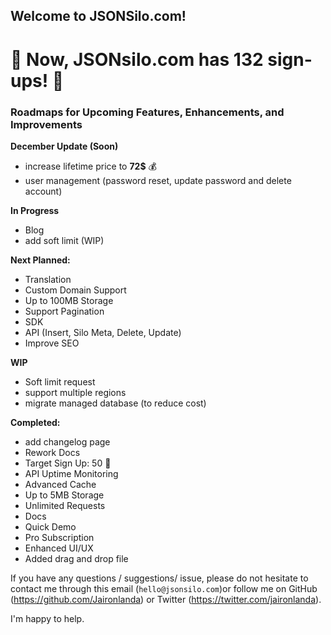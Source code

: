## Welcome to JSONSilo.com!


# 🎉 Now, JSONsilo.com has 132 sign-ups! 🎉

### Roadmaps for Upcoming Features, Enhancements, and Improvements

**December Update (Soon)**
- increase lifetime price to **72$** 💰
- user management (password reset, update password and delete account)

**In Progress**
- Blog
- add soft limit (WIP)


  
**Next Planned:**
- Translation
- Custom Domain Support
- Up to 100MB Storage
- Support Pagination
- SDK
- API (Insert, Silo Meta, Delete, Update)
- Improve SEO
  
**WIP**
- Soft limit request
- support multiple regions
- migrate managed database (to reduce cost)

  
**Completed:**
- add changelog page
- Rework Docs
- Target Sign Up: 50 🎉
- API Uptime Monitoring
- Advanced Cache
- Up to 5MB Storage
- Unlimited Requests
- Docs
- Quick Demo
- Pro Subscription
- Enhanced UI/UX
- Added drag and drop file

If you have any questions / suggestions/ issue, please do not hesitate to contact me through this email (`hello@jsonsilo.com`)or follow me on GitHub (https://github.com/Jaironlanda) or Twitter (https://twitter.com/jaironlanda).

I'm happy to help.
